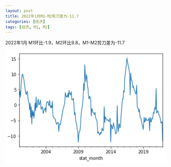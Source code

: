 ```yaml
---
layout: post
title: 2022年1月M1-M2剪刀差为-11.7
categories: [经济]
tags: [经济, M1, M2]
---
```


2022年1月 M1环比-1.9，M2环比9.8，M1-M2剪刀差为-11.7

![](/assets/img/2022-2-23-m1_m2.png)